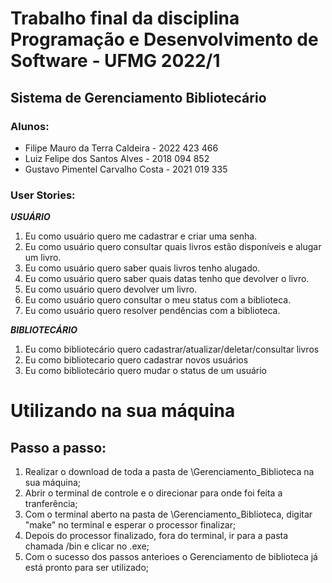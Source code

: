 # Trabalho final da disciplina Programação e Desenvolvimento de Software - UFMG 2022/1

## Sistema de Gerenciamento Bibliotecário

### Alunos:

- Filipe Mauro da Terra Caldeira - 2022 423 466
- Luiz Felipe dos Santos Alves - 2018 094 852
- Gustavo Pimentel Carvalho Costa - 2021 019 335

### User Stories:

***USUÁRIO***

1. Eu como usuário quero me cadastrar e criar uma senha.
2. Eu como usuário quero consultar quais livros estão disponíveis e alugar um livro.
3. Eu como usuário quero saber quais livros tenho alugado.
4. Eu como usuário quero saber quais datas tenho que devolver o livro.
5. Eu como usuário quero devolver um livro.
6. Eu como usuário quero consultar o meu status com a biblioteca.
7. Eu como usuário quero resolver pendências com a biblioteca.

***BIBLIOTECÁRIO***

1. Eu como bibliotecário quero cadastrar/atualizar/deletar/consultar livros
2. Eu como bibliotecario quero cadastrar novos usuários
3. Eu como bibliotecário quero mudar o status de um usuário

# Utilizando na sua máquina

## Passo a passo:

1. Realizar o download de toda a pasta de \Gerenciamento_Biblioteca na sua máquina;
2. Abrir o terminal de controle e o direcionar para onde foi feita a tranferência;
3. Com o terminal aberto na pasta de \Gerenciamento_Biblioteca, digitar "make" no terminal e esperar o processor finalizar;
4. Depois do processor finalizado, fora do terminal, ir para a pasta chamada /bin e clicar no <nomepradef>.exe;
5. Com o sucesso dos passos anterioes o Gerenciamento de biblioteca já está pronto para ser utilizado;
